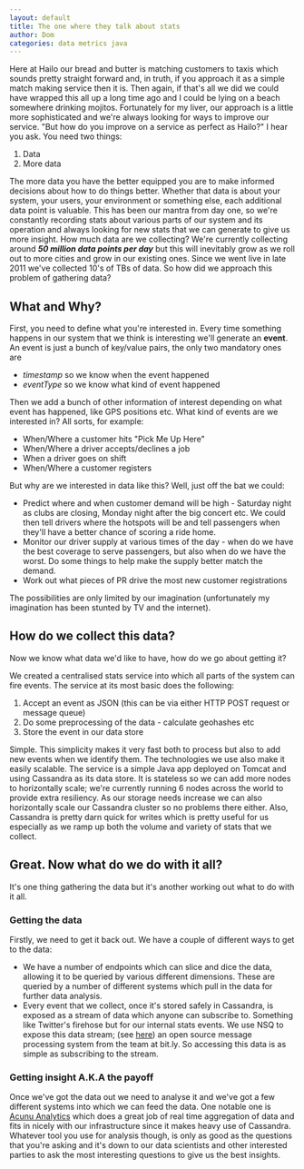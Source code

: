 ```yaml
---
layout: default
title: The one where they talk about stats
author: Dom
categories: data metrics java
---
```

Here at Hailo our bread and butter is matching customers to taxis which sounds pretty straight forward and, in truth, if you approach it as a simple match making service then it is. Then again, if that's all we did we could have wrapped this all up a long time ago and I could be lying on a beach somewhere drinking mojitos. Fortunately for my liver, our approach is a little more sophisticated and we're always looking for ways to improve our service. "But how do you improve on a service as perfect as Hailo?" I hear you ask. You need two things:

1. Data
2. More data

The more data you have the better equipped you are to make informed decisions about how to do things better. Whether that data is about your system, your users, your environment or something else, each additional data point is valuable. This has been our mantra from day one, so we're constantly recording stats about various parts of our system and its operation and always looking for new stats that we can generate to give us more insight. How much data are we collecting? We're currently collecting around ***50 million data points per day*** but this will inevitably grow as we roll out to more cities and grow in our existing ones. Since we went live in late 2011 we've collected 10's of TBs of data. So how did we approach this problem of gathering data? 

## What and Why?

First, you need to define what you're interested in. Every time something happens in our system that we think is interesting we'll generate an **event**. An event is just a bunch of key/value pairs, the only two mandatory ones are

- *timestamp* so we know when the event happened
- *eventType* so we know what kind of event happened

Then we add a bunch of other information of interest depending on what event has happened, like GPS positions etc. What kind of events are we interested in? All sorts, for example:

- When/Where a customer hits "Pick Me Up Here"
- When/Where a driver accepts/declines a job 
- When a driver goes on shift
- When/Where a customer registers

But why are we interested in data like this? Well, just off the bat we could:

- Predict where and when customer demand will be high - Saturday night as clubs are closing, Monday night after the big concert etc. We could then tell drivers where the hotspots will be and tell passengers when they'll have a better chance of scoring a ride home.
- Monitor our driver supply at various times of the day - when do we have the best coverage to serve passengers, but also when do we have the worst. Do some things to help make the supply better match the demand.
- Work out what pieces of PR drive the most new customer registrations

The possibilities are only limited by our imagination (unfortunately my imagination has been stunted by TV and the internet).

## How do we collect this data?

Now we know what data we'd like to have, how do we go about getting it? 

We created a centralised stats service into which all parts of the system can fire events. The service at its most basic does the following:

1. Accept an event as JSON (this can be via either HTTP POST request or message queue)
2. Do some preprocessing of the data - calculate geohashes etc
3. Store the event in our data store

Simple. This simplicity makes it very fast both to process but also to add new events when we identify them. The technologies we use also make it easily scalable. The service is a simple Java app deployed on Tomcat and using Cassandra as its data store. It is stateless so we can add more nodes to horizontally scale; we're currently running 6 nodes across the world to provide extra resiliency. As our storage needs increase we can also horizontally scale our Cassandra cluster so no problems there either. Also, Cassandra is pretty darn quick for writes which is pretty useful for us especially as we ramp up both the volume and variety of stats that we collect.

## Great. Now what do we do with it all?

It's one thing gathering the data but it's another working out what to do with it all. 

### Getting the data 

Firstly, we need to get it back out. We have a couple of different ways to get to the data:

- We have a number of endpoints which can slice and dice the data, allowing it to be queried by various different dimensions. These are queried by a number of different systems which pull in the data for further data analysis.
- Every event that we collect, once it's stored safely in Cassandra, is exposed as a stream of data which anyone can subscribe to. Something like Twitter's firehose but for our internal stats events. We use NSQ to expose this data stream; (see [here](https://github.com/bitly/nsq)) an open source message processing system from the team at bit.ly. So accessing this data is as simple as subscribing to the stream.


### Getting insight A.K.A the payoff

Once we've got the data out we need to analyse it and we've got a few different systems into which we can feed the data. One notable one is [Acunu Analytics](http://www.acunu.com/) which does a great job of real time aggregation of data and fits in nicely with our infrastructure since it makes heavy use of Cassandra. Whatever tool you use for analysis though, is only as good as the questions that you're asking and it's down to our data scientists and other interested parties to ask the most interesting questions to give us the best insights.

